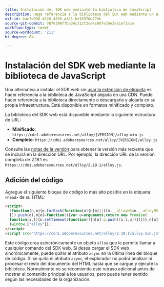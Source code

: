 ```yaml
---
title: Instalación del SDK web mediante la biblioteca de JavaScript
description: Haga referencia a la biblioteca del SDK web mediante un archivo CDN independiente.
exl-id: bacfe938-4326-48f6-a321-bd16970e77eb
source-git-commit: 9876390f7ba34c312f2ce4c00fe39e3ea1ef1ace
workflow-type: tm+mt
source-wordcount: '211'
ht-degree: 0%

---
```


# Instalación del SDK web mediante la biblioteca de JavaScript

Una alternativa a instalar el SDK web sin [usar la extensión de etiqueta](extension.md) es hacer referencia a la biblioteca de JavaScript alojada en una CDN. Puede hacer referencia a la biblioteca directamente o descargarla y alojarla en su propia infraestructura. Está disponible en formatos minificado y completo.

La biblioteca del SDK web está disponible mediante la siguiente estructura de URL:

* **Minificado**: `https://cdn1.adoberesources.net/alloy/[VERSION]/alloy.min.js`
* **Completo**: `https://cdn1.adoberesources.net/alloy/[VERSION]/alloy.js`

Consulte las [notas de la versión](../release-notes.md) para obtener la versión más reciente que se incluirá en la dirección URL. Por ejemplo, la dirección URL de la versión completa de 2.19.1 es `https://cdn1.adoberesources.net/alloy/2.19.1/alloy.js`.

## Adición del código

Agregue el siguiente bloque de código lo más alto posible en la etiqueta `<head>` de su HTML:

```html
<script>
  !function(n,o){o.forEach(function(o){n[o]||((n.__alloyNS=n.__alloyNS||
  []).push(o),n[o]=function(){var u=arguments;return new Promise(
  function(i,l){n.setTimeout(function(){n[o].q.push([i,l,u])})})},n[o].q=[])})}
  (window,["alloy"]);
</script>
<script src="https://cdn1.adoberesources.net/alloy/2.19.1/alloy.min.js" async></script>
```

Este código crea asincrónicamente un objeto `alloy` que le permite llamar a cualquier comando del SDK web. Si desea cargar el SDK web sincrónicamente, puede quitar el atributo `async` en la última línea del bloque de código. Si se quita el atributo `async`, el explorador no podrá analizar ni procesar el resto del documento del HTML hasta que se cargue y ejecute la biblioteca. Normalmente no se recomienda este retraso adicional antes de mostrar el contenido principal a los usuarios, pero puede tener sentido según las necesidades de la organización.
